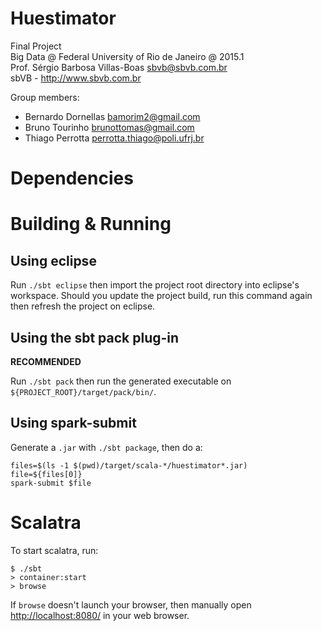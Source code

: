 Huestimator
===========

Final Project  
Big Data @ Federal University of Rio de Janeiro @ 2015.1  
Prof. Sérgio Barbosa Villas-Boas <sbvb@sbvb.com.br>  
sbVB - http://www.sbvb.com.br

Group members:

- Bernardo Dornellas <bamorim2@gmail.com>
- Bruno Tourinho <brunottomas@gmail.com>
- Thiago Perrotta <perrotta.thiago@poli.ufrj.br>

Dependencies
============

Building & Running
==================

Using eclipse
-------------

Run `./sbt eclipse` then import the project root directory into eclipse's workspace.
Should you update the project build, run this command again then refresh the project on eclipse.

Using the sbt pack plug-in
--------------------------

**RECOMMENDED**

Run `./sbt pack` then run the generated executable on `${PROJECT_ROOT}/target/pack/bin/`.

Using spark-submit
------------------

Generate a `.jar` with `./sbt package`, then do a:

    files=$(ls -1 $(pwd)/target/scala-*/huestimator*.jar)
    file=${files[0]}
    spark-submit $file

Scalatra
========

To start scalatra, run:

    $ ./sbt
    > container:start
    > browse

If `browse` doesn't launch your browser, then manually open [http://localhost:8080/](http://localhost:8080/) in your web browser.
